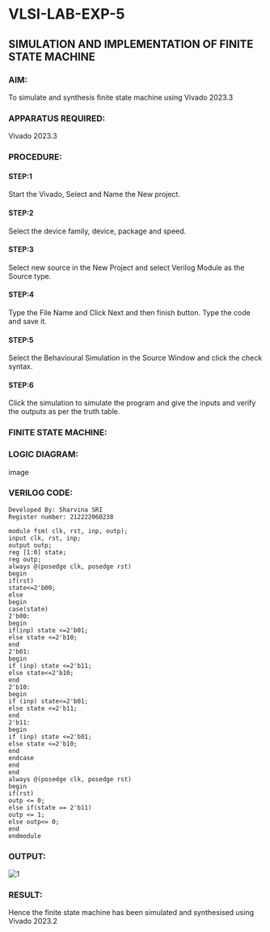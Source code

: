 # VLSI-LAB-EXP-5
## SIMULATION AND IMPLEMENTATION OF FINITE STATE MACHINE

### AIM:
To simulate and synthesis finite state machine using Vivado 2023.3

### APPARATUS REQUIRED:
Vivado 2023.3

### PROCEDURE:
#### STEP:1 
Start the Vivado, Select and Name the New project.

#### STEP:2 
Select the device family, device, package and speed.

#### STEP:3 
Select new source in the New Project and select Verilog Module as the Source type.

#### STEP:4
Type the File Name and Click Next and then finish button. Type the code and save it.

#### STEP:5
Select the Behavioural Simulation in the Source Window and click the check syntax.

#### STEP:6
Click the simulation to simulate the program and give the inputs and verify the outputs as per the truth table.

### FINITE STATE MACHINE:

### LOGIC DIAGRAM:
image

### VERILOG CODE:
```
Developed By: Sharvina SRI
Register number: 212222060238
```
```
module fsm( clk, rst, inp, outp);
input clk, rst, inp;
output outp;
reg [1:0] state;
reg outp;
always @(posedge clk, posedge rst)
begin
if(rst)
state<=2'b00;
else
begin
case(state)
2'b00:
begin
if(inp) state <=2'b01;
else state <=2'b10;
end
2'b01:
begin
if (inp) state <=2'b11;
else state<=2'b10;
end
2'b10:
begin
if (inp) state<=2'b01;
else state <=2'b11;
end
2'b11:
begin
if (inp) state <=2'b01;
else state <=2'b10;
end
endcase
end
end
always @(posedge clk, posedge rst)
begin
if(rst)
outp <= 0;
else if(state == 2'b11)
outp <= 1;
else outp<= 0;
end
endmodule
```
### OUTPUT:
![1](https://github.com/Sharvina-SRI/VLSI-LAB-EXP-5/assets/162664906/8ab7af98-56bc-4436-9a7e-4f7c43abfaa8)

### RESULT:
Hence the finite state machine has been simulated and synthesised using Vivado 2023.2



